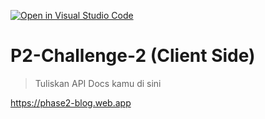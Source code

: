 [![Open in Visual Studio Code](https://classroom.github.com/assets/open-in-vscode-718a45dd9cf7e7f842a935f5ebbe5719a5e09af4491e668f4dbf3b35d5cca122.svg)](https://classroom.github.com/online_ide?assignment_repo_id=12747242&assignment_repo_type=AssignmentRepo)

# P2-Challenge-2 (Client Side)

> Tuliskan API Docs kamu di sini

https://phase2-blog.web.app
